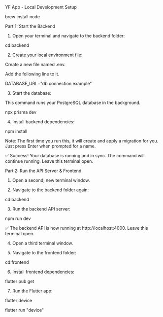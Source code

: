YF App - Local Development Setup

brew install node

Part 1: Start the Backend

1. Open your terminal and navigate to the backend folder:

cd backend

2. Create your local environment file:

Create a new file named .env.

Add the following line to it.

DATABASE_URL="db connection example"

3. Start the database:

This command runs your PostgreSQL database in the background.

npx prisma dev

4. Install backend dependencies:

npm install

Note: The first time you run this, it will create and apply a migration for you. Just press Enter when prompted for a name.

✅ Success! Your database is running and in sync. The command will continue running. Leave this terminal open.

Part 2: Run the API Server & Frontend
1. Open a second, new terminal window.

2. Navigate to the backend folder again:

cd backend

3. Run the backend API server:

npm run dev

✅ The backend API is now running at http://localhost:4000. Leave this terminal open.

4. Open a third terminal window.

5. Navigate to the frontend folder:

cd frontend

6. Install frontend dependencies:

flutter pub get

7. Run the Flutter app:

flutter device

flutter run "device"
